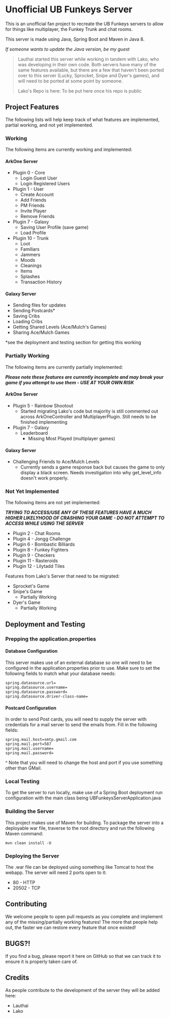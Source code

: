 # Unofficial UB Funkeys Server

This is an unofficial fan project to recreate the UB Funkeys servers to allow for things like multiplayer, the Funkey Trunk and chat rooms.

This server is made using Java, Spring Boot and Maven in Java 8.

*If someone wants to update the Java version, be my guest*


> Lauthai started this server while working in tandem with Lako, who was developing in their own code.  Both servers have many of the same features available, but there are a few that haven't been ported over to this server (Lucky, Sprocket, Snipe and Dyer's games), and will need to be ported at some point by someone.
>
> Lako's Repo is here: To be put here once his repo is public

## Project Features
The following lists will help keep track of what features are implemented, partial working, and not yet implemented.

### Working
The following items are currently working and implemented:

#### ArkOne Server
* Plugin 0 - Core
  * Login Guest User
  * Login Registered Users
* Plugin 1 - User
  * Create Account
  * Add Friends
  * PM Friends
  * Invite Player
  * Remove Friends
* Plugin 7 - Galaxy
  * Saving User Profile (save game)
  * Load Profile
* Plugin 10 - Trunk
  * Loot
  * Familiars
  * Jammers
  * Moods
  * Cleanings
  * Items
  * Splashes
  * Transaction History

#### Galaxy Server
* Sending files for updates
* Sending Postcards*
* Saving Cribs
* Loading Cribs
* Getting Shared Levels (Ace/Mulch's Games)
* Sharing Ace/Mulch Games

*see the deployment and testing section for getting this working

### Partially Working
The following items are currently partially implemented:

***Please note these features are currently incomplete and may break your game if you attempt to use them - USE AT YOUR OWN RISK***

#### ArkOne Server
* Plugin 5 - Rainbow Shootout
  * Started migrating Lako's code but majority is still commented out across ArkOneController and MultiplayerPlugin.  Still needs to be finished implementing
* Plugin 7 - Galaxy
  * Leaderboard
    * Missing Most Played (multiplayer games)

#### Galaxy Server
* Challenging Friends to Ace/Mulch Levels
  * Currently sends a game response back but causes the game to only display a black screen.  Needs investigation into why get_level_info doesn't work properly.

### Not Yet Implemented
The following items are not yet implemented:

***TRYING TO ACCESS/USE ANY OF THESE FEATURES HAVE A MUCH HIGHER LIKELYHOOD OF CRASHING YOUR GAME - DO NOT ATTEMPT TO ACCESS WHILE USING THE SERVER***

* Plugin 2 - Chat Rooms
* Plugin 4 - Jongg Challenge
* Plugin 6 - Bombastic Billiards
* Plugin 8 - Funkey Fighters
* Plugin 9 - Checkers
* Plugin 11 - Rasteroids
* Plugin 12 - Lilytadd Tiles

Features from Lako's Server that need to be migrated:
* Sprocket's Game
* Snipe's Game
  * Partially Working
* Dyer's Game
  * Partially Working


## Deployment and Testing

### Prepping the application.properties

#### Database Configuration
This server makes use of an external database so one will need to be configured in the application.properties prior to use.  Make sure to set the following fields to match what your database needs:
```
spring.datasource.url=
spring.datasource.username=
spring.datasource.password=
spring.datasource.driver-class-name=
```

#### Postcard Configuration
In order to send Post cards, you will need to supply the server with credentials for a mail server to send the emails from.  Fill in the following fields:
```
spring.mail.host=smtp.gmail.com
spring.mail.port=587
spring.mail.username=
spring.mail.password=
```
^ Note that you will need to change the host and port if you use something other than GMail.

### Local Testing
To get the server to run locally, make use of a Spring Boot deployment run configuration with the main class being UBFunkeysServerApplication.java

### Building the Server
This project makes use of Maven for building.  To package the server into a deployable war file, traverse to the root directory and run the following Maven command:
```
mvn clean install -U
```

### Deploying the Server
The .war file can be deployed using something like Tomcat to host the webapp.  The server will need 2 ports open to it:

* 80 - HTTP
* 20502 - TCP

## Contributing

We welcome people to open pull requests as you complete and implement any of the missing/partially working features!  The more that people help out, the faster we can restore every feature that once existed!

## BUGS?!

If you find a bug, please report it here on GitHub so that we can track it to ensure it is properly taken care of.

## Credits
As people contribute to the development of the server they will be added here:

* Lauthai
* Lako
